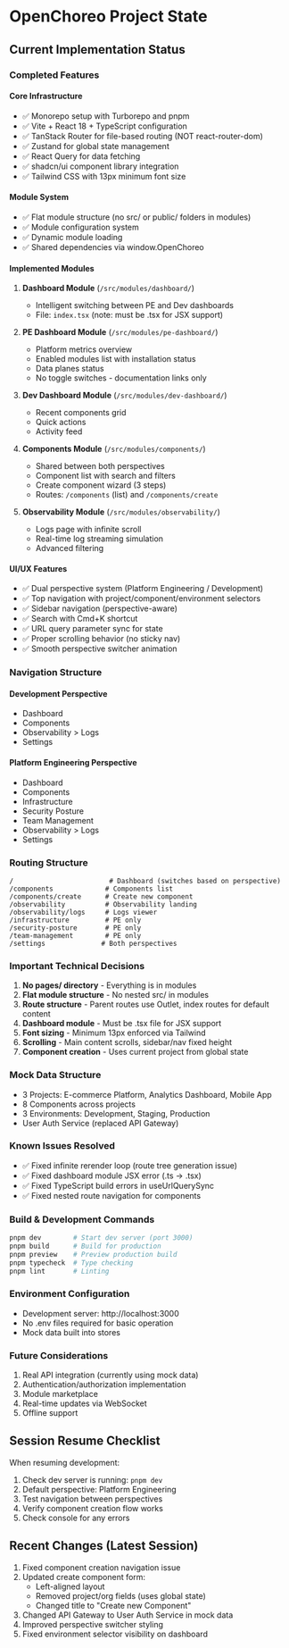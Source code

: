 # OpenChoreo Project State

## Current Implementation Status

### Completed Features

#### Core Infrastructure
- ✅ Monorepo setup with Turborepo and pnpm
- ✅ Vite + React 18 + TypeScript configuration
- ✅ TanStack Router for file-based routing (NOT react-router-dom)
- ✅ Zustand for global state management
- ✅ React Query for data fetching
- ✅ shadcn/ui component library integration
- ✅ Tailwind CSS with 13px minimum font size

#### Module System
- ✅ Flat module structure (no src/ or public/ folders in modules)
- ✅ Module configuration system
- ✅ Dynamic module loading
- ✅ Shared dependencies via window.OpenChoreo

#### Implemented Modules

1. **Dashboard Module** (`/src/modules/dashboard/`)
   - Intelligent switching between PE and Dev dashboards
   - File: `index.tsx` (note: must be .tsx for JSX support)

2. **PE Dashboard Module** (`/src/modules/pe-dashboard/`)
   - Platform metrics overview
   - Enabled modules list with installation status
   - Data planes status
   - No toggle switches - documentation links only

3. **Dev Dashboard Module** (`/src/modules/dev-dashboard/`)
   - Recent components grid
   - Quick actions
   - Activity feed

4. **Components Module** (`/src/modules/components/`)
   - Shared between both perspectives
   - Component list with search and filters
   - Create component wizard (3 steps)
   - Routes: `/components` (list) and `/components/create`

5. **Observability Module** (`/src/modules/observability/`)
   - Logs page with infinite scroll
   - Real-time log streaming simulation
   - Advanced filtering

#### UI/UX Features
- ✅ Dual perspective system (Platform Engineering / Development)
- ✅ Top navigation with project/component/environment selectors
- ✅ Sidebar navigation (perspective-aware)
- ✅ Search with Cmd+K shortcut
- ✅ URL query parameter sync for state
- ✅ Proper scrolling behavior (no sticky nav)
- ✅ Smooth perspective switcher animation

### Navigation Structure

#### Development Perspective
- Dashboard
- Components
- Observability > Logs
- Settings

#### Platform Engineering Perspective
- Dashboard
- Components
- Infrastructure
- Security Posture
- Team Management
- Observability > Logs
- Settings

### Routing Structure
```
/                        # Dashboard (switches based on perspective)
/components             # Components list
/components/create      # Create new component
/observability          # Observability landing
/observability/logs     # Logs viewer
/infrastructure         # PE only
/security-posture       # PE only
/team-management        # PE only
/settings              # Both perspectives
```

### Important Technical Decisions

1. **No pages/ directory** - Everything is in modules
2. **Flat module structure** - No nested src/ in modules
3. **Route structure** - Parent routes use Outlet, index routes for default content
4. **Dashboard module** - Must be .tsx file for JSX support
5. **Font sizing** - Minimum 13px enforced via Tailwind
6. **Scrolling** - Main content scrolls, sidebar/nav fixed height
7. **Component creation** - Uses current project from global state

### Mock Data Structure
- 3 Projects: E-commerce Platform, Analytics Dashboard, Mobile App
- 8 Components across projects
- 3 Environments: Development, Staging, Production
- User Auth Service (replaced API Gateway)

### Known Issues Resolved
- ✅ Fixed infinite rerender loop (route tree generation issue)
- ✅ Fixed dashboard module JSX error (.ts → .tsx)
- ✅ Fixed TypeScript build errors in useUrlQuerySync
- ✅ Fixed nested route navigation for components

### Build & Development Commands
```bash
pnpm dev        # Start dev server (port 3000)
pnpm build      # Build for production
pnpm preview    # Preview production build
pnpm typecheck  # Type checking
pnpm lint       # Linting
```

### Environment Configuration
- Development server: http://localhost:3000
- No .env files required for basic operation
- Mock data built into stores

### Future Considerations
1. Real API integration (currently using mock data)
2. Authentication/authorization implementation
3. Module marketplace
4. Real-time updates via WebSocket
5. Offline support

## Session Resume Checklist

When resuming development:
1. Check dev server is running: `pnpm dev`
2. Default perspective: Platform Engineering
3. Test navigation between perspectives
4. Verify component creation flow works
5. Check console for any errors

## Recent Changes (Latest Session)
1. Fixed component creation navigation issue
2. Updated create component form:
   - Left-aligned layout
   - Removed project/org fields (uses global state)
   - Changed title to "Create new Component"
3. Changed API Gateway to User Auth Service in mock data
4. Improved perspective switcher styling
5. Fixed environment selector visibility on dashboard